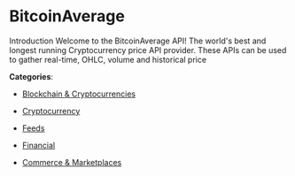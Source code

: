 # BitcoinAverage

Introduction Welcome to the BitcoinAverage API! The world's best and longest running Cryptocurrency price API provider. These APIs can be used to gather real-time, OHLC, volume and historical price

**Categories**:

- [Blockchain & Cryptocurrencies](https://github/apis-list/apis-list#blockchain-and-cryptocurrencies)

- [Cryptocurrency](https://github/apis-list/apis-list#cryptocurrency)

- [Feeds](https://github/apis-list/apis-list#feeds)

- [Financial](https://github/apis-list/apis-list#financial)

- [Commerce & Marketplaces](https://github/apis-list/apis-list#commerce-and-marketplaces)



